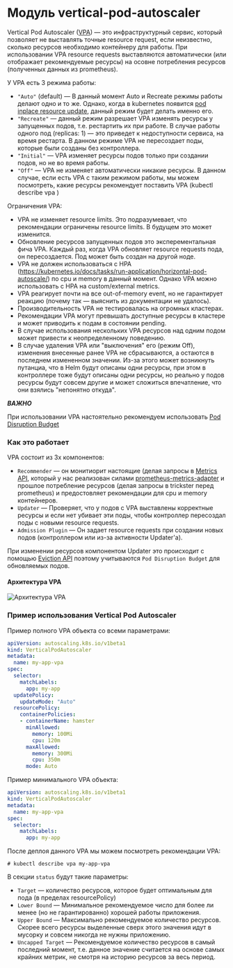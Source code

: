 Модуль vertical-pod-autoscaler
==========================

Vertical Pod Autoscaler ([VPA](https://github.com/kubernetes/autoscaler/tree/master/vertical-pod-autoscaler)) — это инфраструктурный сервис, который позволяет не выставлять точные resource request, если неизвестно, сколько ресурсов необходимо контейнеру для работы. При использовании VPA resource requests выставляются автоматически (или отображает рекомендуемые ресурсы) на осовне потребления ресурсов (полученных данных из prometheus).

У VPA есть 3 режима работы:
- `"Auto"` (default) — В данный момент Auto и Recreate режимы работы делают одно и то же. Однако, когда в kubernetes появится [pod inplace resource update](https://github.com/kubernetes/community/blob/master/contributors/design-proposals/autoscaling/vertical-pod-autoscaler.md#in-place-updates), данный режим будет делать именно его.
- `"Recreate"` — данный режим разрешает VPA изменять ресурсы у запущенных подов, т.е. рестартить их при работе. В случае работы одного под (replicas: 1) — это приведет к недоступности сервиса, на время рестарта. В данном режиме VPA не пересоздает поды, которые были созданы без контроллера.
- `"Initial"` — VPA изменяет ресурсы подов только при создании подов, но не во время работы.
- `"Off"` — VPA не изменяет автоматически никакие ресурсы. В данном случае, если есть VPA c таким режимом работы, мы можем посмотреть, какие ресурсы рекомендует поставить VPA (kubectl describe vpa <vpa-name>)

Ограничения VPA:
- VPA не изменяет resource limits. Это подразумевает, что рекомендации ограничены resource limits. В будущем это может изменится.
- Обновление ресурсов запущенных подов это эксперементальная фича VPA. Каждый раз, когда VPA обновляет resource requests пода, он пересоздается. Под может быть создан на другой ноде.
- VPA не должен использоваться с HPA (https://kubernetes.io/docs/tasks/run-application/horizontal-pod-autoscale/) по cpu и memory в данный момент. Однако VPA можно использовать с HPA на custom/external metrics.
- VPA реагирует почти на все out-of-memory event, но не гарантирует реакцию (почему так — выяснить из документации не удалось).
- Производительность VPA не тестировалась на огромных кластерах.
- Рекомендации VPA могут превышать доступные ресурсы в кластере и может приводить к подам в состоянии pending.
- В случае использования нескольких VPA ресурсов над одним подом может привести к неопределенному поведению.
- В случае удаления VPA или "выключения" его (режим Off), изменения внесенные ранее VPA не сбрасываются, а остаются в последнем измененном значении. Из-за этого может возникнуть путанциа, что в Helm будут описаны одни ресурсы, при этом в контроллере тоже будут описаны одни ресурсы, но реально у подов ресурсы будут совсем другие и может сложиться впечатление, что они взялись "непонятно откуда".


***ВАЖНО***

При использовании VPA настоятельно рекомендуем использовать [Pod Disruption Budget](https://fox.flant.com/docs/kb/blob/master/qa/pod-disruption-budget.md)

### Как это работает

VPA состоит из 3х компонентов:
- `Recommender` — он монитиорит настоящие (делая запросы в [Metrics API](https://github.com/kubernetes/community/blob/master/contributors/design-proposals/instrumentation/resource-metrics-api.md), который у нас реализован силами [prometheus-metrics-adapter](../301-prometheus-metrics-adapter) и прошлое потребление ресурсов (делая запросы в trickster перед prometheus) и предостовляет рекомендации для cpu и memory контейнеров.
- `Updater` — Проверяет, что у подов с VPA выставлены корректные ресурсы и если нет убивает эти поды, чтобы контроллер пересоздал поды с новыми resource requests.
- `Admission Plugin` — Он задает resource requests при создании новых подов (контроллером или из-за активности Updater'а).

При изменении ресурсов компонентом Updater это происходит с помощью [Eviction API](https://kubernetes.io/docs/tasks/administer-cluster/safely-drain-node/#the-eviction-api) поэтому учитываются `Pod Disruption Budget` для обновляемых подов.

#### Архитектура VPA

![Архитектура VPA](https://github.com/kubernetes/community/blob/master/contributors/design-proposals/autoscaling/images/vpa-architecture.png "Архитектура VPA")

### Пример использования Vertical Pod Autoscaler

Пример полного VPA объекта со всеми параметрами:

```yaml
apiVersion: autoscaling.k8s.io/v1beta1
kind: VerticalPodAutoscaler
metadata:
  name: my-app-vpa
spec:
  selector:
    matchLabels:
      app: my-app
  updatePolicy:
    updateMode: "Auto"
  resourcePolicy:
    containerPolicies:
    - containerName: hamster
      minAllowed:
        memory: 100Mi
        cpu: 120m
      maxAllowed:
        memory: 300Mi
        cpu: 350m
      mode: Auto
```

Пример минимального VPA объекта:

```yaml
apiVersion: autoscaling.k8s.io/v1beta1
kind: VerticalPodAutoscaler
metadata:
  name: my-app-vpa
spec:
  selector:
    matchLabels:
      app: my-app
```

После деплоя данного VPA мы можем посмотреть рекомендации VPA:

`# kubectl describe vpa my-app-vpa`

В секции `status` будут такие параметры:
- `Target` — количество ресурсов, которое будет оптимальным для пода (в пределах resourcePolicy)
- `Lower Bound` — Минимальное рекомендуемое число для более ли менее (но не гарантированно) хорошей работы приложения.
- `Upper Bound` — Максимально рекомендуемое количество ресурсов. Скорее всего ресурсы выделенные сверх этого значения идут в мусорку и совсем никогда не нужны приложению.
- `Uncapped Target` — Рекомендуемое количество ресурсов в самый последний момент, т.е. данное значение считается на основе самых крайних метрик, не смотря на историю ресурсов за весь период.
